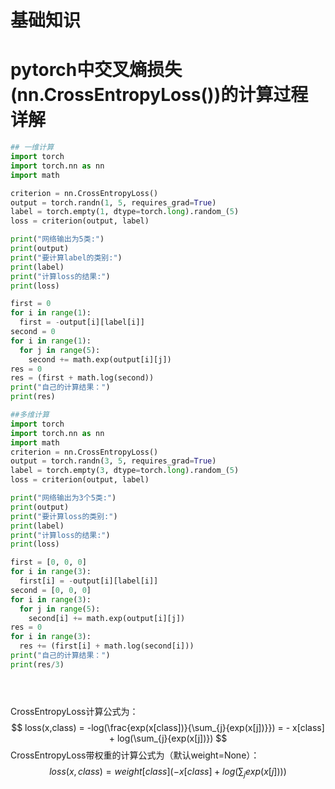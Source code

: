 # 基础知识

# pytorch中交叉熵损失(nn.CrossEntropyLoss())的计算过程详解

```python
## 一维计算
import torch
import torch.nn as nn
import math

criterion = nn.CrossEntropyLoss()
output = torch.randn(1, 5, requires_grad=True)
label = torch.empty(1, dtype=torch.long).random_(5)
loss = criterion(output, label)

print("网络输出为5类:")
print(output)
print("要计算label的类别:")
print(label)
print("计算loss的结果:")
print(loss)

first = 0
for i in range(1):
  first = -output[i][label[i]]
second = 0
for i in range(1):
  for j in range(5):
    second += math.exp(output[i][j])
res = 0
res = (first + math.log(second))
print("自己的计算结果：")
print(res)

##多维计算
import torch
import torch.nn as nn
import math
criterion = nn.CrossEntropyLoss()
output = torch.randn(3, 5, requires_grad=True)
label = torch.empty(3, dtype=torch.long).random_(5)
loss = criterion(output, label)

print("网络输出为3个5类:")
print(output)
print("要计算loss的类别:")
print(label)
print("计算loss的结果:")
print(loss)

first = [0, 0, 0]
for i in range(3):
  first[i] = -output[i][label[i]]
second = [0, 0, 0]
for i in range(3):
  for j in range(5):
    second[i] += math.exp(output[i][j])
res = 0
for i in range(3):
  res += (first[i] + math.log(second[i]))
print("自己的计算结果：")
print(res/3)





```

CrossEntropyLoss计算公式为：
$$
loss(x,class) = -log(\frac{exp(x[class])}{\sum_{j}{exp(x[j])}}) = - x[class] + log(\sum_{j}{exp(x[j])})
$$
CrossEntropyLoss带权重的计算公式为（默认weight=None）：
$$
loss(x,class) = weight[class](- x[class] + log(\sum_{j}{exp(x[j])})) 
$$
